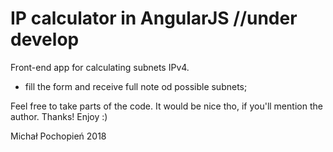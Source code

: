 # IP calculator in AngularJS //under develop
Front-end app for calculating subnets IPv4.

- fill the form and receive full note od possible subnets;

Feel free to take parts of the code. It would be nice tho, if you'll mention the author. Thanks! Enjoy :)

Michał Pochopień 2018
